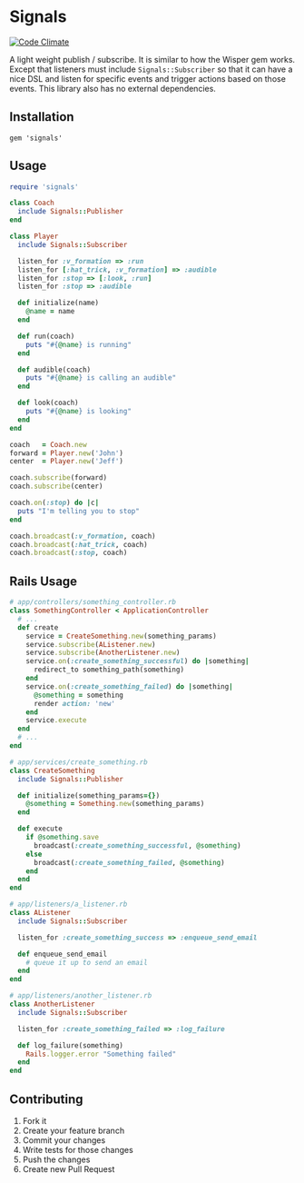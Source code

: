# Signals

[![Code Climate](https://codeclimate.com/github/warmwaffles/signals.png)](https://codeclimate.com/github/warmwaffles/signals)

A light weight publish / subscribe. It is similar to how the Wisper gem works.
Except that listeners must include `Signals::Subscriber` so that it can have a
nice DSL and listen for specific events and trigger actions based on those
events. This library also has no external dependencies.

## Installation

```
gem 'signals'
```

## Usage

```rb
require 'signals'

class Coach
  include Signals::Publisher
end

class Player
  include Signals::Subscriber

  listen_for :v_formation => :run
  listen_for [:hat_trick, :v_formation] => :audible
  listen_for :stop => [:look, :run]
  listen_for :stop => :audible

  def initialize(name)
    @name = name
  end

  def run(coach)
    puts "#{@name} is running"
  end

  def audible(coach)
    puts "#{@name} is calling an audible"
  end

  def look(coach)
    puts "#{@name} is looking"
  end
end

coach   = Coach.new
forward = Player.new('John')
center  = Player.new('Jeff')

coach.subscribe(forward)
coach.subscribe(center)

coach.on(:stop) do |c|
  puts "I'm telling you to stop"
end

coach.broadcast(:v_formation, coach)
coach.broadcast(:hat_trick, coach)
coach.broadcast(:stop, coach)
```

## Rails Usage

```rb
# app/controllers/something_controller.rb
class SomethingController < ApplicationController
  # ...
  def create
    service = CreateSomething.new(something_params)
    service.subscribe(AListener.new)
    service.subscribe(AnotherListener.new)
    service.on(:create_something_successful) do |something|
      redirect_to something_path(something)
    end
    service.on(:create_something_failed) do |something|
      @something = something
      render action: 'new'
    end
    service.execute
  end
  # ...
end
```

```rb
# app/services/create_something.rb
class CreateSomething
  include Signals::Publisher

  def initialize(something_params={})
    @something = Something.new(something_params)
  end

  def execute
    if @something.save
      broadcast(:create_something_successful, @something)
    else
      broadcast(:create_something_failed, @something)
    end
  end
end
```

```rb
# app/listeners/a_listener.rb
class AListener
  include Signals::Subscriber

  listen_for :create_something_success => :enqueue_send_email

  def enqueue_send_email
    # queue it up to send an email
  end
end
```

```rb
# app/listeners/another_listener.rb
class AnotherListener
  include Signals::Subscriber

  listen_for :create_something_failed => :log_failure

  def log_failure(something)
    Rails.logger.error "Something failed"
  end
end
```

## Contributing

  1. Fork it
  2. Create your feature branch
  3. Commit your changes
  4. Write tests for those changes
  5. Push the changes
  6. Create new Pull Request
